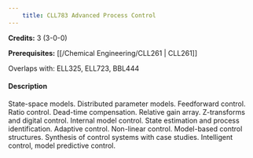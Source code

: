 ```yaml
---
    title: CLL783 Advanced Process Control
---
```

**Credits:** 3 (3-0-0)



**Prerequisites:** [[/Chemical Engineering/CLL261 | CLL261]]

Overlaps with: ELL325, ELL723, BBL444

#### Description 
State-space models. Distributed parameter models. Feedforward control. Ratio control. Dead-time compensation. Relative gain array. Z-transforms and digital control. Internal model control. State estimation and process identification. Adaptive control. Non-linear control. Model-based control structures. Synthesis of control systems with case studies. Intelligent control, model predictive control.
